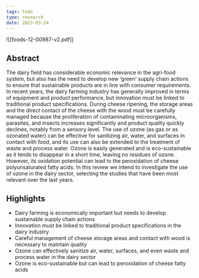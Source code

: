 ```yaml
---
tags: todo
type: research
date: 2023-03-24
---
```


![[foods-12-00987-v2.pdf]]

## Abstract

The dairy field has considerable economic relevance in the agri-food system, but also has the need to develop new ‘green’ supply chain actions to ensure that sustainable products are in line with consumer requirements. In recent years, the dairy farming industry has generally improved in terms of equipment and product performance, but innovation must be linked to traditional product specifications. During cheese ripening, the storage areas and the direct contact of the cheese with the wood must be carefully managed because the proliferation of contaminating microorganisms, parasites, and insects increases significantly and product quality quickly declines, notably from a sensory level. The use of ozone (as gas or as ozonated water) can be effective for sanitizing air, water, and surfaces in contact with food, and its use can also be extended to the treatment of waste and process water. Ozone is easily generated and is eco-sustainable as it tends to disappear in a short time, leaving no residues of ozone. However, its oxidation potential can lead to the peroxidation of cheese polyunsaturated fatty acids. In this review we intend to investigate the use of ozone in the dairy sector, selecting the studies that have been most relevant over the last years.

## Highlights

- Dairy farming is economically important but needs to develop sustainable supply chain actions
- Innovation must be linked to traditional product specifications in the dairy industry
- Careful management of cheese storage areas and contact with wood is necessary to maintain quality
- Ozone can effectively sanitize air, water, surfaces, and even waste and process water in the dairy sector
- Ozone is eco-sustainable but can lead to peroxidation of cheese fatty acids